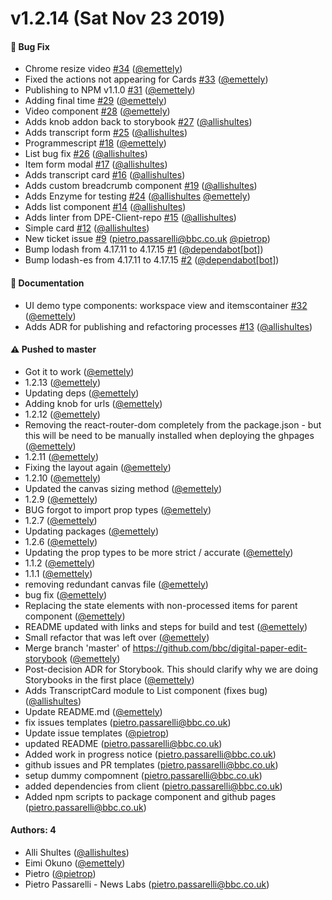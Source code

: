 # v1.2.14 (Sat Nov 23 2019)

#### 🐛  Bug Fix

- Chrome resize video [#34](https://github.com/bbc/digital-paper-edit-storybook/pull/34) ([@emettely](https://github.com/emettely))
- Fixed the actions not appearing for Cards [#33](https://github.com/bbc/digital-paper-edit-storybook/pull/33) ([@emettely](https://github.com/emettely))
- Publishing to NPM v1.1.0 [#31](https://github.com/bbc/digital-paper-edit-storybook/pull/31) ([@emettely](https://github.com/emettely))
- Adding final time [#29](https://github.com/bbc/digital-paper-edit-storybook/pull/29) ([@emettely](https://github.com/emettely))
- Video component [#28](https://github.com/bbc/digital-paper-edit-storybook/pull/28) ([@emettely](https://github.com/emettely))
- Adds knob addon back to storybook [#27](https://github.com/bbc/digital-paper-edit-storybook/pull/27) ([@allishultes](https://github.com/allishultes))
- Adds transcript form [#25](https://github.com/bbc/digital-paper-edit-storybook/pull/25) ([@allishultes](https://github.com/allishultes))
- Programmescript [#18](https://github.com/bbc/digital-paper-edit-storybook/pull/18) ([@emettely](https://github.com/emettely))
- List bug fix [#26](https://github.com/bbc/digital-paper-edit-storybook/pull/26) ([@allishultes](https://github.com/allishultes))
- Item form modal [#17](https://github.com/bbc/digital-paper-edit-storybook/pull/17) ([@allishultes](https://github.com/allishultes))
- Adds transcript card [#16](https://github.com/bbc/digital-paper-edit-storybook/pull/16) ([@allishultes](https://github.com/allishultes))
- Adds custom breadcrumb component [#19](https://github.com/bbc/digital-paper-edit-storybook/pull/19) ([@allishultes](https://github.com/allishultes))
- Adds Enzyme for testing [#24](https://github.com/bbc/digital-paper-edit-storybook/pull/24) ([@allishultes](https://github.com/allishultes) [@emettely](https://github.com/emettely))
- Adds list component [#14](https://github.com/bbc/digital-paper-edit-storybook/pull/14) ([@allishultes](https://github.com/allishultes))
- Adds linter from DPE-Client-repo [#15](https://github.com/bbc/digital-paper-edit-storybook/pull/15) ([@allishultes](https://github.com/allishultes))
- Simple card [#12](https://github.com/bbc/digital-paper-edit-storybook/pull/12) ([@allishultes](https://github.com/allishultes))
- New ticket issue [#9](https://github.com/bbc/digital-paper-edit-storybook/pull/9) (pietro.passarelli@bbc.co.uk [@pietrop](https://github.com/pietrop))
- Bump lodash from 4.17.11 to 4.17.15 [#1](https://github.com/bbc/digital-paper-edit-storybook/pull/1) ([@dependabot[bot]](https://github.com/dependabot[bot]))
- Bump lodash-es from 4.17.11 to 4.17.15 [#2](https://github.com/bbc/digital-paper-edit-storybook/pull/2) ([@dependabot[bot]](https://github.com/dependabot[bot]))

#### 📝  Documentation

- UI demo type components: workspace view and itemscontainer [#32](https://github.com/bbc/digital-paper-edit-storybook/pull/32) ([@emettely](https://github.com/emettely))
- Adds ADR for publishing and refactoring processes [#13](https://github.com/bbc/digital-paper-edit-storybook/pull/13) ([@allishultes](https://github.com/allishultes))

#### ⚠️  Pushed to master

- Got it to work  ([@emettely](https://github.com/emettely))
- 1.2.13  ([@emettely](https://github.com/emettely))
- Updating deps  ([@emettely](https://github.com/emettely))
- Adding knob for urls  ([@emettely](https://github.com/emettely))
- 1.2.12  ([@emettely](https://github.com/emettely))
- Removing the react-router-dom completely from the package.json - but this will be need to be manually installed when deploying the ghpages  ([@emettely](https://github.com/emettely))
- 1.2.11  ([@emettely](https://github.com/emettely))
- Fixing the layout again  ([@emettely](https://github.com/emettely))
- 1.2.10  ([@emettely](https://github.com/emettely))
- Updated the canvas sizing method  ([@emettely](https://github.com/emettely))
- 1.2.9  ([@emettely](https://github.com/emettely))
- BUG forgot to import prop types  ([@emettely](https://github.com/emettely))
- 1.2.7  ([@emettely](https://github.com/emettely))
- Updating packages  ([@emettely](https://github.com/emettely))
- 1.2.6  ([@emettely](https://github.com/emettely))
- Updating the prop types to be more strict / accurate  ([@emettely](https://github.com/emettely))
- 1.1.2  ([@emettely](https://github.com/emettely))
- 1.1.1  ([@emettely](https://github.com/emettely))
- removing redundant canvas file  ([@emettely](https://github.com/emettely))
- bug fix  ([@emettely](https://github.com/emettely))
- Replacing the state elements with non-processed items for parent component  ([@emettely](https://github.com/emettely))
- README updated with links and steps for build and test  ([@emettely](https://github.com/emettely))
- Small refactor that was left over  ([@emettely](https://github.com/emettely))
- Merge branch 'master' of https://github.com/bbc/digital-paper-edit-storybook  ([@emettely](https://github.com/emettely))
- Post-decision ADR for Storybook. This should clarify why we are doing Storybooks in the first place  ([@emettely](https://github.com/emettely))
- Adds TranscriptCard module to List component (fixes bug)  ([@allishultes](https://github.com/allishultes))
- Update README.md  ([@emettely](https://github.com/emettely))
- fix issues templates  (pietro.passarelli@bbc.co.uk)
- Update issue templates  ([@pietrop](https://github.com/pietrop))
- updated README  (pietro.passarelli@bbc.co.uk)
- Added work in progress notice  (pietro.passarelli@bbc.co.uk)
- github issues and PR templates  (pietro.passarelli@bbc.co.uk)
- setup dummy compomnent  (pietro.passarelli@bbc.co.uk)
- added dependencies from client  (pietro.passarelli@bbc.co.uk)
- Added npm scripts to package component and github pages  (pietro.passarelli@bbc.co.uk)

#### Authors: 4

- Alli Shultes ([@allishultes](https://github.com/allishultes))
- Eimi Okuno ([@emettely](https://github.com/emettely))
- Pietro ([@pietrop](https://github.com/pietrop))
- Pietro Passarelli - News Labs (pietro.passarelli@bbc.co.uk)